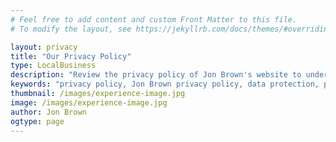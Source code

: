 ```yaml
---
# Feel free to add content and custom Front Matter to this file.
# To modify the layout, see https://jekyllrb.com/docs/themes/#overriding-theme-defaults

layout: privacy
title: "Our Privacy Policy"
type: LocalBusiness
description: "Review the privacy policy of Jon Brown's website to understand how your personal information is collected, used, and protected. Learn about the measures taken to ensure your data privacy and security while exploring Jon Brown's expertise in business building, IT services, and entrepreneurship." 
keywords: "privacy policy, Jon Brown privacy policy, data protection, personal information security, data privacy, website privacy practices, information collection, data usage, data security measures, Jon Brown EMBA, privacy policy details, user data protection, online privacy, personal data handling, website data privacy, security practices, privacy statement, data confidentiality, user privacy rights, information privacy policy"
thumbnail: /images/experience-image.jpg
image: /images/experience-image.jpg
author: Jon Brown
ogtype: page
---
```

